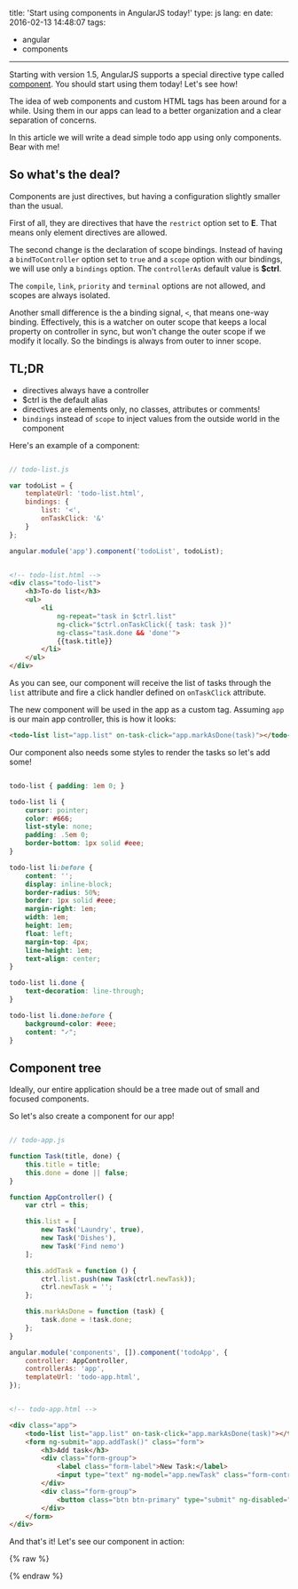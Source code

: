 title: 'Start using components in AngularJS today!'
type: js
lang: en
date: 2016-02-13 14:48:07
tags:
- angular
- components
---

Starting with version 1.5, AngularJS supports a special directive type called [component](https://docs.angularjs.org/guide/component).
You should start using them today! Let's see how!

<!-- more -->

The idea of web components and custom HTML tags has been around for a while. Using them in our apps can lead to a better organization and a clear separation of concerns.

In this article we will write a dead simple todo app using only components. Bear with me!

## So what's the deal?

Components are just directives, but having a configuration slightly smaller than the usual.

First of all, they are directives that have the `restrict` option set to __E__. That means only element directives are allowed.

The second change is the declaration of scope bindings. Instead of having a `bindToController` option set to `true` and a `scope` option with our bindings, we will use only a `bindings` option. The `controllerAs` default value is __$ctrl__.

The `compile`, `link`, `priority` and `terminal` options are not allowed, and scopes are always isolated.

Another small difference is the a binding signal, `<`, that means one-way binding. Effectively, this is a watcher on outer scope that keeps a local property on controller in sync, but won't change the outer scope if we modify it locally. So the bindings is always from outer to inner scope.

## TL;DR

- directives always have a controller
- $ctrl is the default alias
- directives are elements only, no classes, attributes or comments!
- `bindings` instead of `scope` to inject values from the outside world in the component

Here's an example of a component:

```js

// todo-list.js

var todoList = {
    templateUrl: 'todo-list.html',
    bindings: {
        list: '<',
        onTaskClick: '&'
    }
};

angular.module('app').component('todoList', todoList);

```

```html

<!-- todo-list.html -->
<div class="todo-list">
    <h3>To-do list</h3>
    <ul>
        <li
            ng-repeat="task in $ctrl.list"
            ng-click="$ctrl.onTaskClick({ task: task })"
            ng-class="task.done && 'done'">
            {{task.title}}
        </li>
    </ul>
</div>

```

As you can see, our component will receive the list of tasks through the `list` attribute and fire a click handler defined on `onTaskClick` attribute.

The new component will be used in the app as a custom tag. Assuming `app` is our main app controller, this is how it looks:

```html
<todo-list list="app.list" on-task-click="app.markAsDone(task)"></todo-list>
```

Our component also needs some styles to render the tasks so let's add some!

```css

todo-list { padding: 1em 0; }

todo-list li {
    cursor: pointer;
    color: #666;
    list-style: none;
    padding: .5em 0;
    border-bottom: 1px solid #eee;
}

todo-list li:before {
    content: '';
    display: inline-block;
    border-radius: 50%;
    border: 1px solid #eee;
    margin-right: 1em;
    width: 1em;
    height: 1em;
    float: left;
    margin-top: 4px;
    line-height: 1em;
    text-align: center;
}

todo-list li.done {
    text-decoration: line-through;
}

todo-list li.done:before {
    background-color: #eee;
    content: "✓";
}

```

## Component tree

Ideally, our entire application should be a tree made out of small and focused components.

So let's also create a component for our app!

```js

// todo-app.js

function Task(title, done) {
    this.title = title;
    this.done = done || false;
}

function AppController() {
    var ctrl = this;

    this.list = [
        new Task('Laundry', true),
        new Task('Dishes'),
        new Task('Find nemo')
    ];

    this.addTask = function () {
        ctrl.list.push(new Task(ctrl.newTask));
        ctrl.newTask = '';
    };

    this.markAsDone = function (task) {
        task.done = !task.done;
    };
}

angular.module('components', []).component('todoApp', {
    controller: AppController,
    controllerAs: 'app',
    templateUrl: 'todo-app.html',
});

```

```html

<!-- todo-app.html -->

<div class="app">
    <todo-list list="app.list" on-task-click="app.markAsDone(task)"></todo-list>
    <form ng-submit="app.addTask()" class="form">
        <h3>Add task</h3>
        <div class="form-group">
            <label class="form-label">New Task:</label>
            <input type="text" ng-model="app.newTask" class="form-control" />
        </div>
        <div class="form-group">
            <button class="btn btn-primary" type="submit" ng-disabled="!app.newTask">Save</button>
        </div>
    </form>
</div>

```

And that's it! Let's see our component in action:

{% raw %}
<div data-app="components">
    <todo-app></todo-app>
</div>

<script data-src="/post_files/5ef343fc57/todo-app.js"></script>
<script data-src="/post_files/5ef343fc57/todo-list.js"></script>
<style data-src="/post_files/5ef343fc57/todo-list.css"></style>
{% endraw %}

